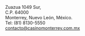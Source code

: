 Zuazua 1049 Sur,  
C.P. 64000  
Monterrey, Nuevo León, México.  
Tel: (81) 8130-5550  
contacto@casinomonterrey.com.mx
